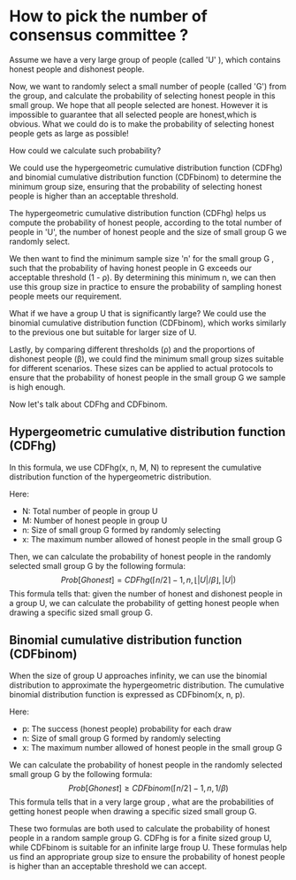 # How to pick the number of consensus committee ?

Assume we have a very large group of people (called 'U' ), which contains honest people and dishonest people.

Now, we want to randomly select a small number of people (called 'G') from the group, and calculate the probability of selecting honest people in this small group. We hope that all people selected are honest. However it is impossible to guarantee that all selected people are honest,which is obvious.  What we could do is to make the probability of selecting honest people gets as large as possible!

How could we calculate such probability?

We could use the hypergeometric cumulative distribution function (CDFhg)  and binomial cumulative distribution function (CDFbinom) to determine the minimum group size, ensuring that the probability of selecting honest people is higher than an acceptable threshold.

The hypergeometric cumulative distribution function (CDFhg) helps us compute the probability of honest people, according to the total number of people in 'U', the number of honest people and the size of small group G  we randomly select.

We then want to find the minimum sample size 'n' for the small group G , such that the probability of having honest people in G exceeds our acceptable threshold (1 - ρ). By determining this minimum n, we can then use this group size in practice to ensure the probability of sampling honest people meets our requirement.

What if we have a group U that is significantly large? We could use the binomial cumulative distribution function (CDFbinom), which works similarly to the previous one but suitable for larger size of U.

Lastly, by comparing different thresholds (ρ) and the proportions of dishonest people (β), we could find the minimum small group sizes suitable for different scenarios. These sizes can be applied to actual protocols to ensure that the probability of honest people in the small group G we sample is high enough.

Now let's talk about CDFhg and CDFbinom.



## Hypergeometric cumulative distribution function (CDFhg)

In this formula, we use CDFhg(x, n, M, N) to represent the cumulative distribution function of the hypergeometric distribution.

Here:

- N: Total number of people in group U
- M: Number of honest people in group U
- n: Size of small group G formed by randomly selecting
- x:  The maximum number allowed of honest people in the small group G

Then, we can calculate the probability of honest people in the randomly selected small group G by the following formula:
$$
Prob[G honest] = CDFhg(⌈n/2⌉ − 1, n, ⌊|U|/β⌋, |U|)
$$
This formula tells that: given the number of honest and dishonest people in a group U, we can calculate the probability of getting honest people when drawing a specific sized small group G.



## Binomial cumulative distribution function (CDFbinom)

When the size of group U approaches infinity, we can use the binomial distribution to approximate the hypergeometric distribution. The cumulative binomial distribution function is expressed as CDFbinom(x, n, p).

Here:

- p: The success (honest people) probability for each draw
- n: Size of small group G formed by randomly selecting
- x: The maximum number allowed of honest people in the small group G

We can calculate the probability of honest people in the randomly selected small group G by the following formula:
$$
Prob[G honest] ≥ CDFbinom(⌈n/2⌉ − 1, n, 1/β)
$$
This formula tells that in a very large group , what are the probabilities of getting honest people when drawing a specific sized small group G.

These two formulas are both used to calculate the probability of honest people in a random sample group G. CDFhg is for a finite sized group U, while CDFbinom is suitable for an infinite large froup U. These formulas help us find an appropriate group size to ensure the probability of honest people is higher than an acceptable threshold we can accept.